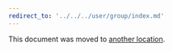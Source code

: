 ```yaml
---
redirect_to: '../../../user/group/index.md'
---
```


This document was moved to [another location](../../../user/group/index.md).

<!-- This redirect file can be deleted after <2021-08-13>. -->
<!-- Before deletion, see: https://docs.gitlab.com/ee/development/documentation/#move-or-rename-a-page -->
